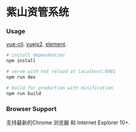 # 紫山资管系统

### Usage

[vue-cli](https://github.com/vuejs/vue-cli).
[vuejs2](http://vuejs.org/).
[element](http://element.eleme.io/#/).

``` bash
# install dependencies
npm install

# serve with hot reload at localhost:8081
npm run dev

# build for production with minification
npm run build

```

### Browser Support

支持最新的Chrome 浏览器 和 Internet Explorer 10+.

